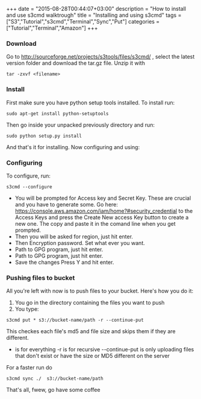 +++
date = "2015-08-28T00:44:07+03:00"
description = "How to install and use s3cmd walktrough"
title = "Installing and using s3cmd"
tags = ["S3","Tutorial","s3cmd","Terminal","Sync","Put"]
categories = ["Tutorial","Terminal","Amazon"]
+++

### Download

Go to http://sourceforge.net/projects/s3tools/files/s3cmd/ , select the latest version folder and download the tar.gz file.
Unzip it with 
```
tar -zxvf <filename>
```
### Install
First make sure you have python setup tools installed. To install run:
```
sudo apt-get install python-setuptools
```
Then go inside your unpacked previously directory and run:
```
sudo python setup.py install
```
And that's it for installing. Now configuring and using:
### Configuring
To configure, run:
```
s3cmd --configure
```
* You will be prompted for Access key and Secret Key. These are crucial and you have to generate some. Go here: https://console.aws.amazon.com/iam/home?#security_credential to the Access Keys and press the Create New access Key button to create a new one. The copy and paste it in the comand line when you get prompted.
* Then you will be asked for region, just hit enter.
* Then Encryption password. Set what ever you want.
* Path to GPG program, just hit enter.
* Path to GPG program, just hit enter.
* Save the changes Press Y and hit enter.

### Pushing files to bucket

All you're left with now is to push files to your bucket. Here's how you do it: 

1. You go in the directory containing the files you want to push
2. You type:
```
s3cmd put * s3://bucket-name/path -r --continue-put
```
This checkes each file's md5 and file size and skips them if they are different.

* is for everything
-r is for recursive
--continue-put is only uploading files that don't exist or have the size or MD5 different on the server

For a faster run do
```
s3cmd sync ./  s3://bucket-name/path

```

That's all, fwew, go have some coffee
